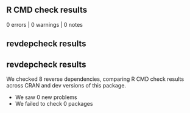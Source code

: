 ## R CMD check results

0 errors | 0 warnings | 0 notes

## revdepcheck results

## revdepcheck results

We checked 8 reverse dependencies, comparing R CMD check results across CRAN and dev versions of this package.

 * We saw 0 new problems
 * We failed to check 0 packages
